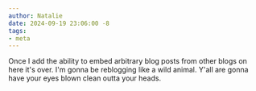 ```yaml
---
author: Natalie
date: 2024-09-19 23:06:00 -8
tags:
- meta
---
```


Once I add the ability to embed arbitrary blog posts from other blogs on here it's over. I'm gonna be reblogging like a wild animal. Y'all are gonna have your eyes blown clean outta your heads.
